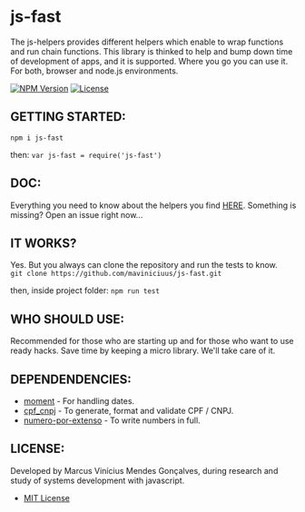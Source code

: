 # js-fast
The js-helpers provides different helpers which enable to wrap functions and run chain functions.
This library is thinked to help and bump down time of development of apps, and it is supported.
Where you go you can use it. For both,  browser and node.js environments.

[![NPM Version](http://img.shields.io/npm/v/js-fast.svg?style=flat)](https://www.npmjs.org/package/js-fast)
[![License](https://img.shields.io/npm/l/js-fast.svg?style=flat)](https://github.com/maviniciuus/js-fast/blob/master/LICENSE)

## GETTING STARTED:
`npm i js-fast`  
  
then:
`var js-fast = require('js-fast')`

## DOC:
Everything you need to know about the helpers you find [HERE](https://github.com/maviniciuus/js-helpers/blob/master/doc/DOC.md). Something is missing? Open an issue right now...

## IT WORKS?
Yes. But you always can clone the repository and run the tests to know.  
`git clone https://github.com/maviniciuus/js-fast.git`  
  
then, inside project folder:
`npm run test`

## WHO SHOULD USE:
Recommended for those who are starting up and for those who want to use ready hacks. Save time by keeping a micro library. We'll take care of it.

## DEPENDENDENCIES:
- [moment](https://github.com/moment/moment) - For handling dates.
- [cpf_cnpj](https://github.com/fnando/cpf_cnpj) - To generate, format and validate CPF / CNPJ.
- [numero-por-extenso](https://github.com/LenonBordini/numero-por-extenso) - To write numbers in full.

## LICENSE:
Developed by Marcus Vinícius Mendes Gonçalves, during research and study of systems development with javascript.
- [MIT License](https://github.com/maviniciuus/js-helpers/blob/master/LICENSE.md)
